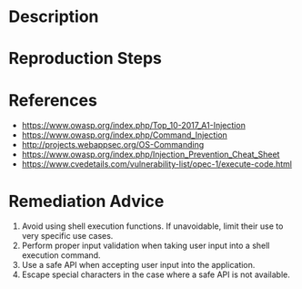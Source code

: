 # Description


# Reproduction Steps


# References

- https://www.owasp.org/index.php/Top_10-2017_A1-Injection
- https://www.owasp.org/index.php/Command_Injection
- http://projects.webappsec.org/OS-Commanding
- https://www.owasp.org/index.php/Injection_Prevention_Cheat_Sheet
- https://www.cvedetails.com/vulnerability-list/opec-1/execute-code.html


# Remediation Advice

1. Avoid using shell execution functions. If unavoidable, limit their use to very specific use cases.
2. Perform proper input validation when taking user input into a shell execution command.
3. Use a safe API when accepting user input into the application.
4. Escape special characters in the case where a safe API is not available.